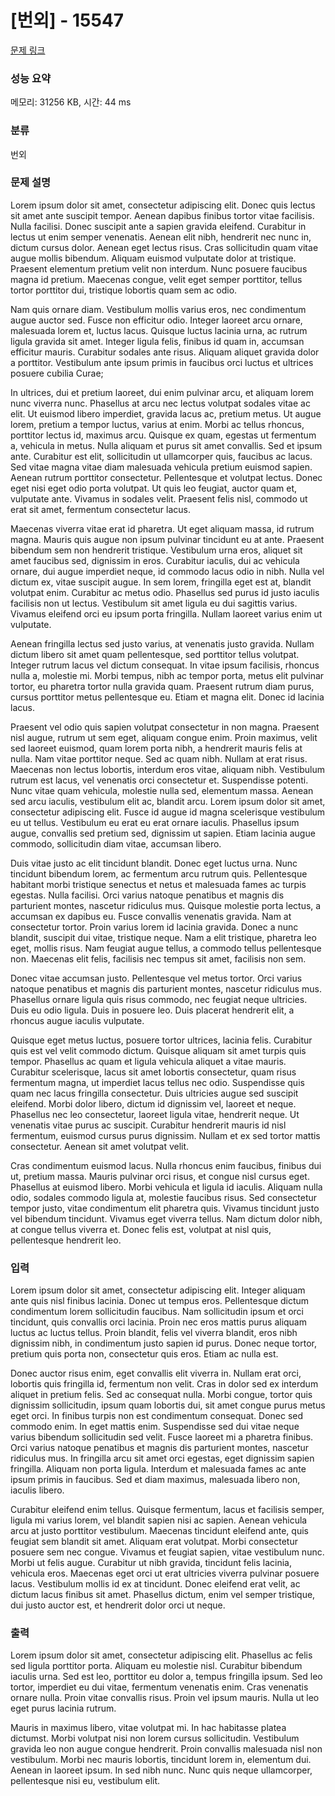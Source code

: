 # [번외]  - 15547

[문제 링크](https://www.acmicpc.net/problem/15547) 

### 성능 요약

메모리: 31256 KB, 시간: 44 ms

### 분류

번외

### 문제 설명

<p>Lorem ipsum dolor sit amet, consectetur adipiscing elit. Donec quis lectus sit amet ante suscipit tempor. Aenean dapibus finibus tortor vitae facilisis. Nulla facilisi. Donec suscipit ante a sapien gravida eleifend. Curabitur in lectus ut enim semper venenatis. Aenean elit nibh, hendrerit nec nunc in, dictum cursus dolor. Aenean eget lectus risus. Cras sollicitudin quam vitae augue mollis bibendum. Aliquam euismod vulputate dolor at tristique. Praesent elementum pretium velit non interdum. Nunc posuere faucibus magna id pretium. Maecenas congue, velit eget semper porttitor, tellus tortor porttitor dui, tristique lobortis quam sem ac odio.

Nam quis ornare diam. Vestibulum mollis varius eros, nec condimentum augue auctor sed. Fusce non efficitur odio. Integer laoreet arcu ornare, malesuada lorem et, luctus lacus. Quisque luctus lacinia urna, ac rutrum ligula gravida sit amet. Integer ligula felis, finibus id quam in, accumsan efficitur mauris. Curabitur sodales ante risus. Aliquam aliquet gravida dolor a porttitor. Vestibulum ante ipsum primis in faucibus orci luctus et ultrices posuere cubilia Curae;

In ultrices, dui et pretium laoreet, dui enim pulvinar arcu, et aliquam lorem nunc viverra nunc. Phasellus at arcu nec lectus volutpat sodales vitae ac elit. Ut euismod libero imperdiet, gravida lacus ac, pretium metus. Ut augue lorem, pretium a tempor luctus, varius at enim. Morbi ac tellus rhoncus, porttitor lectus id, maximus arcu. Quisque ex quam, egestas ut fermentum a, vehicula in metus. Nulla aliquam et purus sit amet convallis. Sed et ipsum ante. Curabitur est elit, sollicitudin ut ullamcorper quis, faucibus ac lacus. Sed vitae magna vitae diam malesuada vehicula pretium euismod sapien. Aenean rutrum porttitor consectetur. Pellentesque et volutpat lectus. Donec eget nisi eget odio porta volutpat. Ut quis leo feugiat, auctor quam et, vulputate ante. Vivamus in sodales velit. Praesent felis nisl, commodo ut erat sit amet, fermentum consectetur lacus.

Maecenas viverra vitae erat id pharetra. Ut eget aliquam massa, id rutrum magna. Mauris quis augue non ipsum pulvinar tincidunt eu at ante. Praesent bibendum sem non hendrerit tristique. Vestibulum urna eros, aliquet sit amet faucibus sed, dignissim in eros. Curabitur iaculis, dui ac vehicula ornare, dui augue imperdiet neque, id commodo lacus odio in nibh. Nulla vel dictum ex, vitae suscipit augue. In sem lorem, fringilla eget est at, blandit volutpat enim. Curabitur ac metus odio. Phasellus sed purus id justo iaculis facilisis non ut lectus. Vestibulum sit amet ligula eu dui sagittis varius. Vivamus eleifend orci eu ipsum porta fringilla. Nullam laoreet varius enim ut vulputate.

Aenean fringilla lectus sed justo varius, at venenatis justo gravida. Nullam dictum libero sit amet quam pellentesque, sed porttitor tellus volutpat. Integer rutrum lacus vel dictum consequat. In vitae ipsum facilisis, rhoncus nulla a, molestie mi. Morbi tempus, nibh ac tempor porta, metus elit pulvinar tortor, eu pharetra tortor nulla gravida quam. Praesent rutrum diam purus, cursus porttitor metus pellentesque eu. Etiam et magna elit. Donec id lacinia lacus.

Praesent vel odio quis sapien volutpat consectetur in non magna. Praesent nisl augue, rutrum ut sem eget, aliquam congue enim. Proin maximus, velit sed laoreet euismod, quam lorem porta nibh, a hendrerit mauris felis at nulla. Nam vitae porttitor neque. Sed ac quam nibh. Nullam at erat risus. Maecenas non lectus lobortis, interdum eros vitae, aliquam nibh. Vestibulum rutrum est lacus, vel venenatis orci consectetur et. Suspendisse potenti. Nunc vitae quam vehicula, molestie nulla sed, elementum massa. Aenean sed arcu iaculis, vestibulum elit ac, blandit arcu. Lorem ipsum dolor sit amet, consectetur adipiscing elit. Fusce id augue id magna scelerisque vestibulum eu ut tellus. Vestibulum eu erat eu erat ornare iaculis. Phasellus ipsum augue, convallis sed pretium sed, dignissim ut sapien. Etiam lacinia augue commodo, sollicitudin diam vitae, accumsan libero.

Duis vitae justo ac elit tincidunt blandit. Donec eget luctus urna. Nunc tincidunt bibendum lorem, ac fermentum arcu rutrum quis. Pellentesque habitant morbi tristique senectus et netus et malesuada fames ac turpis egestas. Nulla facilisi. Orci varius natoque penatibus et magnis dis parturient montes, nascetur ridiculus mus. Quisque molestie porta lectus, a accumsan ex dapibus eu. Fusce convallis venenatis gravida. Nam at consectetur tortor. Proin varius lorem id lacinia gravida. Donec a nunc blandit, suscipit dui vitae, tristique neque. Nam a elit tristique, pharetra leo eget, mollis risus. Nam feugiat augue tellus, a commodo tellus pellentesque non. Maecenas elit felis, facilisis nec tempus sit amet, facilisis non sem.

Donec vitae accumsan justo. Pellentesque vel metus tortor. Orci varius natoque penatibus et magnis dis parturient montes, nascetur ridiculus mus. Phasellus ornare ligula quis risus commodo, nec feugiat neque ultricies. Duis eu odio ligula. Duis in posuere leo. Duis placerat hendrerit elit, a rhoncus augue iaculis vulputate.

Quisque eget metus luctus, posuere tortor ultrices, lacinia felis. Curabitur quis est vel velit commodo dictum. Quisque aliquam sit amet turpis quis tempor. Phasellus ac quam et ligula vehicula aliquet a vitae mauris. Curabitur scelerisque, lacus sit amet lobortis consectetur, quam risus fermentum magna, ut imperdiet lacus tellus nec odio. Suspendisse quis quam nec lacus fringilla consectetur. Duis ultricies augue sed suscipit eleifend. Morbi dolor libero, dictum id dignissim vel, laoreet et neque. Phasellus nec leo consectetur, laoreet ligula vitae, hendrerit neque. Ut venenatis vitae purus ac suscipit. Curabitur hendrerit mauris id nisl fermentum, euismod cursus purus dignissim. Nullam et ex sed tortor mattis consectetur. Aenean sit amet volutpat velit.

Cras condimentum euismod lacus. Nulla rhoncus enim faucibus, finibus dui ut, pretium massa. Mauris pulvinar orci risus, et congue nisl cursus eget. Phasellus at euismod libero. Morbi vehicula et ligula id iaculis. Aliquam nulla odio, sodales commodo ligula at, molestie faucibus risus. Sed consectetur tempor justo, vitae condimentum elit pharetra quis. Vivamus tincidunt justo vel bibendum tincidunt. Vivamus eget viverra tellus. Nam dictum dolor nibh, at congue tellus viverra et. Donec felis est, volutpat at nisl quis, pellentesque hendrerit leo.</p>

### 입력 

 <p>Lorem ipsum dolor sit amet, consectetur adipiscing elit. Integer aliquam ante quis nisl finibus lacinia. Donec ut tempus eros. Pellentesque dictum condimentum lorem sollicitudin faucibus. Nam sollicitudin ipsum et orci tincidunt, quis convallis orci lacinia. Proin nec eros mattis purus aliquam luctus ac luctus tellus. Proin blandit, felis vel viverra blandit, eros nibh dignissim nibh, in condimentum justo sapien id purus. Donec neque tortor, pretium quis porta non, consectetur quis eros. Etiam ac nulla est.

Donec auctor risus enim, eget convallis elit viverra in. Nullam erat orci, lobortis quis fringilla id, fermentum non velit. Cras in dolor sed ex interdum aliquet in pretium felis. Sed ac consequat nulla. Morbi congue, tortor quis dignissim sollicitudin, ipsum quam lobortis dui, sit amet congue purus metus eget orci. In finibus turpis non est condimentum consequat. Donec sed commodo enim. In eget mattis enim. Suspendisse sed dui vitae neque varius bibendum sollicitudin sed velit. Fusce laoreet mi a pharetra finibus. Orci varius natoque penatibus et magnis dis parturient montes, nascetur ridiculus mus. In fringilla arcu sit amet orci egestas, eget dignissim sapien fringilla. Aliquam non porta ligula. Interdum et malesuada fames ac ante ipsum primis in faucibus. Sed et diam maximus, malesuada libero non, iaculis libero.

Curabitur eleifend enim tellus. Quisque fermentum, lacus et facilisis semper, ligula mi varius lorem, vel blandit sapien nisi ac sapien. Aenean vehicula arcu at justo porttitor vestibulum. Maecenas tincidunt eleifend ante, quis feugiat sem blandit sit amet. Aliquam erat volutpat. Morbi consectetur posuere sem nec congue. Vivamus et feugiat sapien, vitae vestibulum nunc. Morbi ut felis augue. Curabitur ut nibh gravida, tincidunt felis lacinia, vehicula eros. Maecenas eget orci ut erat ultricies viverra pulvinar posuere lacus. Vestibulum mollis id ex at tincidunt. Donec eleifend erat velit, ac dictum lacus finibus sit amet. Phasellus dictum, enim vel semper tristique, dui justo auctor est, et hendrerit dolor orci ut neque.</p>

### 출력 

 <p>Lorem ipsum dolor sit amet, consectetur adipiscing elit. Phasellus ac felis sed ligula porttitor porta. Aliquam eu molestie nisl. Curabitur bibendum iaculis urna. Sed est leo, porttitor eu dolor a, tempus fringilla ipsum. Sed leo tortor, imperdiet eu dui vitae, fermentum venenatis enim. Cras venenatis ornare nulla. Proin vitae convallis risus. Proin vel ipsum mauris. Nulla ut leo eget purus lacinia rutrum.

Mauris in maximus libero, vitae volutpat mi. In hac habitasse platea dictumst. Morbi volutpat nisi non lorem cursus sollicitudin. Vestibulum gravida leo non augue congue hendrerit. Proin convallis malesuada nisl non vestibulum. Morbi nec mauris lobortis, tincidunt lorem in, elementum dui. Aenean in laoreet ipsum. In sed nibh nunc. Nunc quis neque ullamcorper, pellentesque nisi eu, vestibulum elit.</p>

